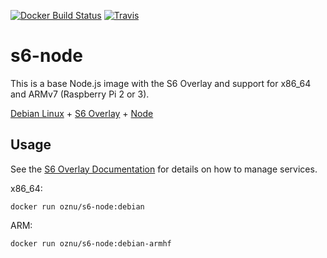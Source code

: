 [![Docker Build Status](https://img.shields.io/docker/build/oznu/s6-node.svg?label=x64%20build&style=for-the-badge)](https://hub.docker.com/r/oznu/s6-node/) [![Travis](https://img.shields.io/travis/oznu/docker-s6-alpine-node.svg?label=arm%20build&style=for-the-badge)](https://travis-ci.org/oznu/docker-s6-alpine-node)

# s6-node

This is a base Node.js image with the S6 Overlay and support for x86_64 and ARMv7 (Raspberry Pi 2 or 3).

[Debian Linux](https://hub.docker.com/_/debian/) + [S6 Overlay](https://github.com/just-containers/s6-overlay) + [Node](https://nodejs.org/en/)

## Usage

See the [S6 Overlay Documentation](https://github.com/just-containers/s6-overlay) for details on how to manage services.

x86_64:

```shell
docker run oznu/s6-node:debian
```

ARM:

```shell
docker run oznu/s6-node:debian-armhf
```
